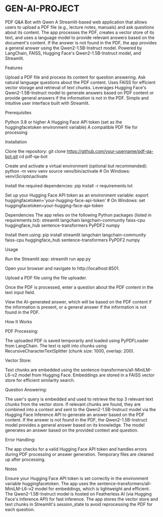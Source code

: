 # GEN-AI-PROJECT
PDF Q&A Bot with Qwen
A Streamlit-based web application that allows users to upload a PDF file (e.g., lecture notes, manuals) and ask questions about its content. The app processes the PDF, creates a vector store of its text, and uses a language model to provide relevant answers based on the document's content. If the answer is not found in the PDF, the app provides a general answer using the Qwen2-1.5B-Instruct model. Powered by LangChain, FAISS, Hugging Face's Qwen2-1.5B-Instruct model, and Streamlit.


Features

Upload a PDF file and process its content for question answering.
Ask natural language questions about the PDF content.
Uses FAISS for efficient vector storage and retrieval of text chunks.
Leverages Hugging Face's Qwen2-1.5B-Instruct model to generate answers based on PDF content or provide general answers if the information is not in the PDF.
Simple and intuitive user interface built with Streamlit.

Prerequisites

Python 3.8 or higher
A Hugging Face API token (set as the huggingfacetoken environment variable)
A compatible PDF file for processing

Installation

Clone the repository:
git clone https://github.com/your-username/pdf-qa-bot.git
cd pdf-qa-bot


Create and activate a virtual environment (optional but recommended):
python -m venv venv
source venv/bin/activate  # On Windows: venv\Scripts\activate


Install the required dependencies:
pip install -r requirements.txt


Set up your Hugging Face API token as an environment variable:
export huggingfacetoken='your-hugging-face-api-token'  # On Windows: set huggingfacetoken=your-hugging-face-api-token



Dependencies
The app relies on the following Python packages (listed in requirements.txt):
streamlit
langchain
langchain-community
faiss-cpu
huggingface_hub
sentence-transformers
PyPDF2
numpy

Install them using:
pip install streamlit langchain langchain-community faiss-cpu huggingface_hub sentence-transformers PyPDF2 numpy

Usage

Run the Streamlit app:
streamlit run app.py


Open your browser and navigate to http://localhost:8501.

Upload a PDF file using the file uploader.

Once the PDF is processed, enter a question about the PDF content in the text input field.

View the AI-generated answer, which will be based on the PDF content if the information is present, or a general answer if the information is not found in the PDF.


How It Works

PDF Processing:

The uploaded PDF is saved temporarily and loaded using PyPDFLoader from LangChain.
The text is split into chunks using RecursiveCharacterTextSplitter (chunk size: 1000, overlap: 200).


Vector Store:

Text chunks are embedded using the sentence-transformers/all-MiniLM-L6-v2 model from Hugging Face.
Embeddings are stored in a FAISS vector store for efficient similarity search.


Question Answering:

The user's query is embedded and used to retrieve the top 3 relevant text chunks from the vector store.
If relevant chunks are found, they are combined into a context and sent to the Qwen2-1.5B-Instruct model via the Hugging Face Inference API to generate an answer based on the PDF content.
If the answer is not found in the PDF, the Qwen2-1.5B-Instruct model provides a general answer based on its knowledge.
The model generates an answer based on the provided context and question.


Error Handling:

The app checks for a valid Hugging Face API token and handles errors during PDF processing or answer generation.
Temporary files are cleaned up after processing.



Notes

Ensure your Hugging Face API token is set correctly in the environment variable huggingfacetoken.
The app uses the sentence-transformers/all-MiniLM-L6-v2 model for embeddings, which is lightweight and efficient.
The Qwen2-1.5B-Instruct model is hosted on Featherless AI (via Hugging Face's Inference API) for fast inference.
The app stores the vector store and text chunks in Streamlit's session_state to avoid reprocessing the PDF for each question.
